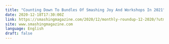```yaml
---
title: "Counting Down To Bundles Of Smashing Joy And Workshops In 2021"
date: 2020-12-18T17:30:00Z
link: https://smashingmagazine.com/2020/12/monthly-roundup-12-2020/?utm_medium=RSS&utm_source=news.12bit.vn
site: www.smashingmagazine.com
language: English
draft: false
---
```

